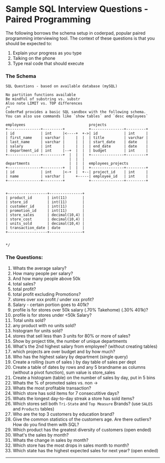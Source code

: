 # Sample SQL Interview Questions - Paired Programming

The following borrows the schema setup in coderpad, popular paired programming interviewing tool. The context of these questions is that you should be expected to:

1. Explain your progress as you type
2. Talking on the phone
3. Type real code that should execute


### The Schema
```
SQL Questions - based on available database (mySQL)

No partition functions available
Be mindful of substring vs. substr
Also note LIMIT vs. TOP differences
/*
CoderPad provides a basic SQL sandbox with the following schema.
You can also use commands like `show tables` and `desc employees`

employees                             projects
+---------------+---------+           +---------------+---------+
| id            | int     |<----+  +->| id            | int     |
| first_name    | varchar |     |  |  | title         | varchar |
| last_name     | varchar |     |  |  | start_date    | date    |
| salary        | int     |     |  |  | end_date      | date    |
| department_id | int     |--+  |  |  | budget        | int     |
+---------------+---------+  |  |  |  +---------------+---------+
                             |  |  |
departments                  |  |  |  employees_projects
+---------------+---------+  |  |  |  +---------------+---------+
| id            | int     |<-+  |  +--| project_id    | int     |
| name          | varchar |     +-----| employee_id   | int     |
+---------------+---------+           +---------------+---------+


+------------------+---------------+
| product_id       | int(11)       |
| store_id         | int(11)       |
| customer_id      | int(11)       |
| promotion_id     | int(11)       |
| store_sales      | decimal(10,4) |
| store_cost       | decimal(10,4) |
| units_sold       | decimal(10,4) |
| transaction_date | date          |
+------------------+---------------+


*/
```

### The Questions:

1. Whats the average salary?
2. How many people per salary?
3. And how many people above 50k
4. total sales?
5. total profit?
6. total profit excluding Promotions?
7. stores over xxx profit / under xxx profit?
8. Salary - certain portion goes to 401k?
9. profile is for stores over 50k salary (.70% Takehome) (.30%  401k)?
10. profile is for stores under <50k Salary?
11. Total units sold?
12. any product with no units sold?
13. histogram for units sold?
14. stores that sell less than 3 units for 80% or more of sales?
15. Show by project title, the number of unique departments
16. What's the 2nd highest salary from employee? (without creating tables)
17. which projects are over budget and by how much?
18. Who has the highest salary by department (single query)
19. Create a rolling (sum of sales ) by day table of sales per dept
20. Create a table of dates by rows and any 5 brandname as columns (without a pivot function), sum value is store_sales
21. Create a histogram (table) on the number of sales by day, put in 5 bins
22. Whats the % of promoted sales vs. non ->
23. Whats the most profitable transaction?
24. Which store has sold items for 7 consecutitive days?
25. Whats the longest day-to-day streak a store has sold items?
26. Which stores sell both `Tri-State` and `Top Measure` Brands? (use `SALES` and `Products` tables)
27. Who are the top 3 customers by education brand?
28. Give the common statistics of the customers age. Are there outliers? How do you find them with SQL?
29. Which product has the greatest diversity of customers (open ended)
30. What's the sales by month?
31. Whats the change in sales by month?
32. Which store has the most drops in sales month to month?
33. Which state has the highest expected sales for next year? (open ended)

---
